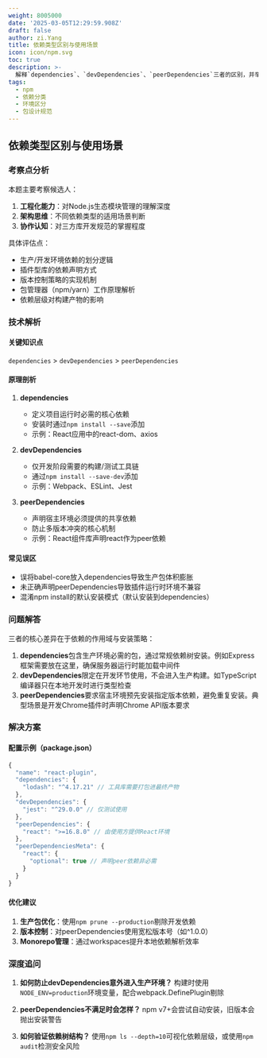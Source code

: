 ```yaml
---
weight: 8005000
date: '2025-03-05T12:29:59.908Z'
draft: false
author: zi.Yang
title: 依赖类型区别与使用场景
icon: icon/npm.svg
toc: true
description: >-
  解释`dependencies`、`devDependencies`、`peerDependencies`三者的区别，并举例说明各自适用的场景（如生产依赖、开发工具、插件宿主环境）。
tags:
  - npm
  - 依赖分类
  - 环境区分
  - 包设计规范
---
```


## 依赖类型区别与使用场景

### 考察点分析

本题主要考察候选人：

1. **工程化能力**：对Node.js生态模块管理的理解深度
2. **架构思维**：不同依赖类型的适用场景判断
3. **协作认知**：对三方库开发规范的掌握程度

具体评估点：

- 生产/开发环境依赖的划分逻辑
- 插件型库的依赖声明方式
- 版本控制策略的实现机制
- 包管理器（npm/yarn）工作原理解析
- 依赖层级对构建产物的影响

### 技术解析

#### 关键知识点

`dependencies` > `devDependencies` > `peerDependencies`

#### 原理剖析

1. **dependencies**
   - 定义项目运行时必需的核心依赖
   - 安装时通过`npm install --save`添加
   - 示例：React应用中的react-dom、axios

2. **devDependencies**
   - 仅开发阶段需要的构建/测试工具链
   - 通过`npm install --save-dev`添加
   - 示例：Webpack、ESLint、Jest

3. **peerDependencies**
   - 声明宿主环境必须提供的共享依赖
   - 防止多版本冲突的核心机制
   - 示例：React组件库声明react作为peer依赖

#### 常见误区

- 误将babel-core放入dependencies导致生产包体积膨胀
- 未正确声明peerDependencies导致插件运行时环境不兼容
- 混淆npm install的默认安装模式（默认安装到dependencies）

### 问题解答

三者的核心差异在于依赖的作用域与安装策略：

1. **dependencies**包含生产环境必需的包，通过常规依赖树安装。例如Express框架需要放在这里，确保服务器运行时能加载中间件
2. **devDependencies**限定在开发环节使用，不会进入生产构建。如TypeScript编译器只在本地开发时进行类型检查
3. **peerDependencies**要求宿主环境预先安装指定版本依赖，避免重复安装。典型场景是开发Chrome插件时声明Chrome API版本要求

### 解决方案

#### 配置示例（package.json）

```javascript
{
  "name": "react-plugin",
  "dependencies": {
    "lodash": "^4.17.21" // 工具库需要打包进最终产物
  },
  "devDependencies": {
    "jest": "^29.0.0" // 仅测试使用
  },
  "peerDependencies": {
    "react": ">=16.8.0" // 由使用方提供React环境
  },
  "peerDependenciesMeta": {
    "react": {
      "optional": true // 声明peer依赖非必需
    }
  }
}
```

#### 优化建议

1. **生产包优化**：使用`npm prune --production`剔除开发依赖
2. **版本控制**：对peerDependencies使用宽松版本号（如^1.0.0）
3. **Monorepo管理**：通过workspaces提升本地依赖解析效率

### 深度追问

1. **如何防止devDependencies意外进入生产环境？**
   构建时使用`NODE_ENV=production`环境变量，配合webpack.DefinePlugin剔除

2. **peerDependencies不满足时会怎样？**
   npm v7+会尝试自动安装，旧版本会抛出安装警告

3. **如何验证依赖树结构？**
   使用`npm ls --depth=10`可视化依赖层级，或使用`npm audit`检测安全风险

